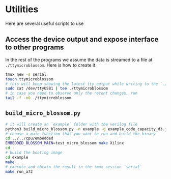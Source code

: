 # Utilities

Here are several useful scripts to use

## Access the device output and expose interface to other programs

In the rest of the programs we assume the data is streamed to a file at `./ttymicroblossom`.
Here is how to create it.

```sh
tmux new -s serial
touch ttymicroblossom
# this will keep showing the latest tty output while writing to the `./ttymicroblossom` file
sudo cat /dev/ttyUSB1 | tee ./ttymicroblossom
# in case you need to observe only the recent changes, run
tail -f -n0 ./ttymicroblossom
```

## `build_micro_blossom.py`

```sh
# it will create an `example` folder with the verilog file
python3 build_micro_blossom.py -n example -g example_code_capacity_d3.json
# choose a main function that you want to run and build the binary
cd ../../cpu/embedded
EMBEDDED_BLOSSOM_MAIN=test_micro_blossom make Xilinx
cd -
# build the booting image
cd example
make
# execute and obtain the result in the tmux session `serial`
make run_a72
```
